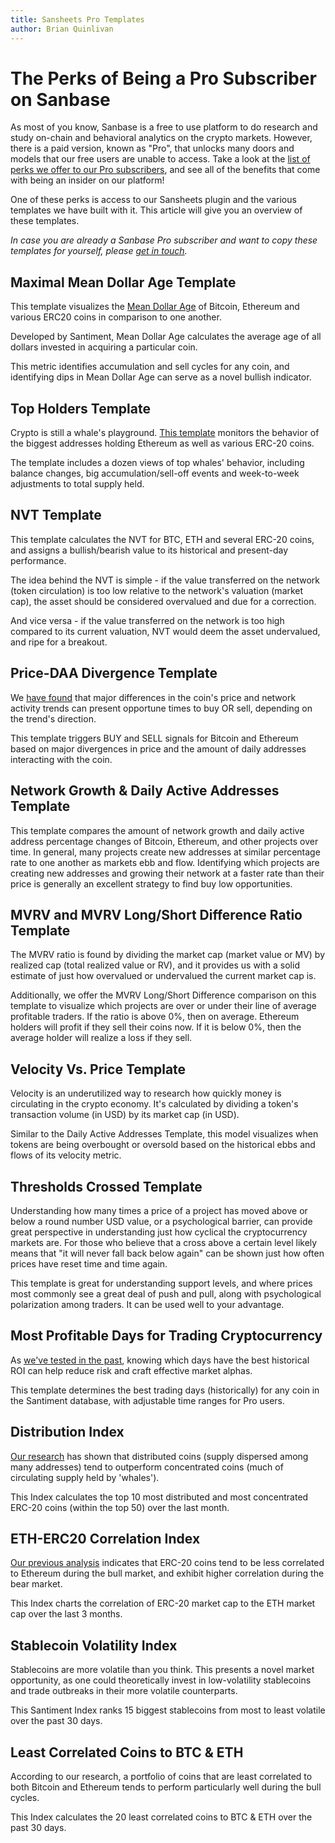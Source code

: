 ```yaml
---
title: Sansheets Pro Templates
author: Brian Quinlivan
---
```


# The Perks of Being a Pro Subscriber on Sanbase

As most of you know, Sanbase is a free to use platform to do research and study on-chain and behavioral analytics on the crypto markets. However, there is a paid version, known as "Pro", that unlocks many doors and models that our free users are unable to access. Take a look at the [list of perks we offer to our Pro subscribers](https://app.santiment.net/pricing), and see all of the benefits that come with being an insider on our platform!

One of these perks is access to our Sansheets plugin and the various templates we have built with it. This article will give you an overview of these templates.

_In case you are already a Sanbase Pro subscriber and want to copy these templates for yourself, please [get in touch](mailto:support@santiment.net)._

## Maximal Mean Dollar Age Template

This template visualizes the [Mean Dollar Age](https://insights.santiment.net/read/%F0%9F%93%A2-mean-age-653/) of Bitcoin, Ethereum and various ERC20 coins in comparison to one another.

Developed by Santiment, Mean Dollar Age calculates the average age of all dollars invested in acquiring a particular coin.

This metric identifies accumulation and sell cycles for any coin, and identifying dips in Mean Dollar Age can serve as a novel bullish indicator.

## Top Holders Template

Crypto is still a whale's playground. [This template](https://insights.santiment.net/read/top-token-holders-and-their-role-as-leading-indicators-5618) monitors the behavior of the biggest addresses holding Ethereum as well as various ERC-20 coins.

The template includes a dozen views of top whales' behavior, including balance changes, big accumulation/sell-off events and week-to-week adjustments to total supply held.

## NVT Template

This template calculates the NVT for BTC, ETH and several ERC-20 coins, and assigns a bullish/bearish value to its historical and present-day performance.

The idea behind the NVT is simple - if the value transferred on the network (token circulation) is too low relative to the network's valuation (market cap), the asset should be considered overvalued and due for a correction.

And vice versa - if the value transferred on the network is too high compared to its current valuation, NVT would deem the asset undervalued, and ripe for a breakout.

## Price-DAA Divergence Template

We [have found](https://insights.santiment.net/read/price---daily-addresses-divergence%3A-%0Aa-primer-on-on-chain-trading-strategies-2222) that major differences in the coin's price and network activity trends can present opportune times to buy OR sell, depending on the trend's direction.

This template triggers BUY and SELL signals for Bitcoin and Ethereum based on major divergences in price and the amount of daily addresses interacting with the coin.

## Network Growth & Daily Active Addresses Template

This template compares the amount of network growth and daily active address percentage changes of Bitcoin, Ethereum, and other projects over time. In general, many projects create new addresses at similar percentage rate to one another as markets ebb and flow. Identifying which projects are creating new addresses and growing their network at a faster rate than their price is generally an excellent strategy to find buy low opportunities.

## MVRV and MVRV Long/Short Difference Ratio Template

The MVRV ratio is found by dividing the market cap (market value or MV) by realized cap (total realized value or RV), and it provides us with a solid estimate of just how overvalued or undervalued the current market cap is.

Additionally, we offer the MVRV Long/Short Difference comparison on this template to visualize which projects are over or under their line of average profitable traders. If the ratio is above 0%, then on average. Ethereum holders will profit if they sell their coins now. If it is below 0%, then the average holder will realize a loss if they sell.

## Velocity Vs. Price Template

Velocity is an underutilized way to research how quickly money is circulating in the crypto economy. It's calculated by dividing a token's transaction volume (in USD) by its market cap (in USD).

Similar to the Daily Active Addresses Template, this model visualizes when tokens are being overbought or oversold based on the historical ebbs and flows of its velocity metric.

## Thresholds Crossed Template

Understanding how many times a price of a project has moved above or below a round number USD value, or a psychological barrier, can provide great perspective in understanding just how cyclical the cryptocurrency markets are. For those who believe that a cross above a certain level likely means that "it will never fall back below again" can be shown just how often prices have reset time and time again.

This template is great for understanding support levels, and where prices most commonly see a great deal of push and pull, along with psychological polarization among traders. It can be used well to your advantage.

## Most Profitable Days for Trading Cryptocurrency

As [we've tested in the past](https://insights.santiment.net/read/backtesting-the-week%3A-which-days-are-best-for-trading-crypto%3F-1139), knowing which days have the best historical ROI can help reduce risk and craft effective market alphas.

This template determines the best trading days (historically) for any coin in the Santiment database, with adjustable time ranges for Pro users.

## Distribution Index

[Our research](https://insights.santiment.net/read/314) has shown that distributed coins (supply dispersed among many addresses) tend to outperform concentrated coins (much of circulating supply held by 'whales').

This Index calculates the top 10 most distributed and most concentrated ERC-20 coins (within the top 50) over the last month.

## ETH-ERC20 Correlation Index

[Our previous analysis](https://medium.com/santiment/eth-vs-erc-20-a-tale-of-two-market-caps-94b2aca58e5e) indicates that ERC-20 coins tend to be less correlated to Ethereum during the bull market, and exhibit higher correlation during the bear market.

This Index charts the correlation of ERC-20 market cap to the ETH market cap over the last 3 months.

## Stablecoin Volatility Index

Stablecoins are more volatile than you think. This presents a novel market opportunity, as one could theoretically invest in low-volatility stablecoins and trade outbreaks in their more volatile counterparts.

This Santiment Index ranks 15 biggest stablecoins from most to least volatile over the past 30 days.

## Least Correlated Coins to BTC & ETH

According to our research, a portfolio of coins that are least correlated to both Bitcoin and Ethereum tends to perform particularly well during the bull cycles.

This Index calculates the 20 least correlated coins to BTC & ETH over the past 30 days.

